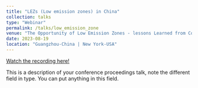 ```yaml
---
title: "LEZs (Low emission zones) in China"
collection: talks
type: "Webinar"
permalink: /talks/low_emission_zone
venue: "The Opportunity of Low Emission Zones - lessons Learned from Colombia & China"
date: 2023-08-19
location: "Guangzhou-China | New York-USA"
---
```

[Watch the recording here!](https://www.youtube.com/watch?v=elCt2kvjDXc)

This is a description of your conference proceedings talk, note the different field in type. You can put anything in this field.
